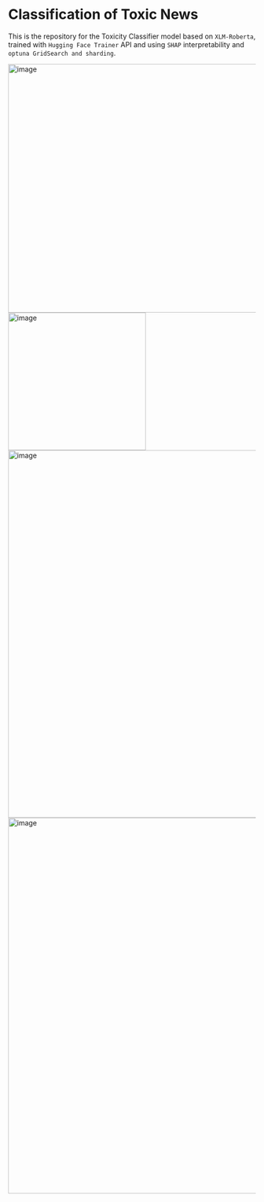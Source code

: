 # Classification of Toxic News
This is the repository for the Toxicity Classifier model based on `XLM-Roberta`, trained with `Hugging Face Trainer` API and using `SHAP` interpretability and `optuna GridSearch and sharding`.

<img width="506" alt="image" src="https://github.com/josejuanmartinez/toxicity_es_transformers_shap/assets/36634572/a45b4d32-66a3-4311-ab56-c580dd1221cf">

<img width="280" alt="image" src="https://github.com/josejuanmartinez/toxicity_es_transformers_shap/assets/36634572/77f35fa5-8238-4e17-8e75-d7000ece0b3f">

<img width="748" alt="image" src="https://github.com/josejuanmartinez/toxicity_es_transformers_shap/assets/36634572/d4100e19-cf59-479f-8594-ce8f8c5e057c">

<img width="765" alt="image" src="https://github.com/josejuanmartinez/toxicity_es_transformers_shap/assets/36634572/e38f5c67-e71b-4f79-9893-4ecd9aec8598">
